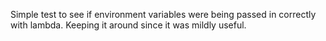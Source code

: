 Simple test to see if environment variables were being passed in correctly with lambda. Keeping it around since it was mildly useful.
